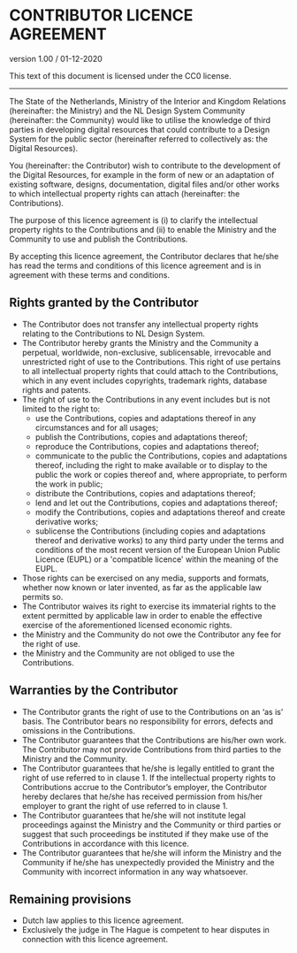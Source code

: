 # CONTRIBUTOR LICENCE AGREEMENT

version 1.00 / 01-12-2020

This text of this document is licensed under the CC0 license.

---

The State of the Netherlands, Ministry of the Interior and Kingdom Relations (hereinafter: the Ministry) and the NL Design System Community (hereinafter: the Community) would like to utilise the knowledge of third parties in developing digital resources that could contribute to a Design System for the public sector (hereinafter referred to collectively as: the Digital Resources).

You (hereinafter: the Contributor) wish to contribute to the development of the Digital Resources, for example in the form of new or an adaptation of existing software, designs, documentation, digital files and/or other works to which intellectual property rights can attach (hereinafter: the Contributions).

The purpose of this licence agreement is (i) to clarify the intellectual property rights to the Contributions and (ii) to enable the Ministry and the Community to use and publish the Contributions.

By accepting this licence agreement, the Contributor declares that he/she has read the terms and conditions of this licence agreement and is in agreement with these terms and conditions.

## Rights granted by the Contributor

- The Contributor does not transfer any intellectual property rights relating to the Contributions to NL Design System.
- The Contributor hereby grants the Ministry and the Community a perpetual, worldwide, non-exclusive, sublicensable, irrevocable and unrestricted right of use to the Contributions. This right of use pertains to all intellectual property rights that could attach to the Contributions, which in any event includes copyrights, trademark rights, database rights and patents.
- The right of use to the Contributions in any event includes but is not limited to the right to:
  - use the Contributions, copies and adaptations thereof in any circumstances and for all usages;
  - publish the Contributions, copies and adaptations thereof;
  - reproduce the Contributions, copies and adaptations thereof;
  - communicate to the public the Contributions, copies and adaptations thereof, including the right to make available or to display to the public the work or copies thereof and, where appropriate, to perform the work in public;
  - distribute the Contributions, copies and adaptations thereof;
  - lend and let out the Contributions, copies and adaptations thereof;
  - modify the Contributions, copies and adaptations thereof and create derivative works;
  - sublicense the Contributions (including copies and adaptations thereof and derivative works) to any third party under the terms and conditions of the most recent version of the European Union Public Licence (EUPL) or a 'compatible licence' within the meaning of the EUPL.
- Those rights can be exercised on any media, supports and formats, whether now known or later invented, as far as the applicable law permits so.
- The Contributor waives its right to exercise its immaterial rights to the extent permitted by applicable law in order to enable the effective exercise of the aforementioned licensed economic rights.
- the Ministry and the Community do not owe the Contributor any fee for the right of use.
- the Ministry and the Community are not obliged to use the Contributions.

## Warranties by the Contributor

- The Contributor grants the right of use to the Contributions on an ‘as is’ basis. The Contributor bears no responsibility for errors, defects and omissions in the Contributions.
- The Contributor guarantees that the Contributions are his/her own work. The Contributor may not provide Contributions from third parties to the Ministry and the Community.
- The Contributor guarantees that he/she is legally entitled to grant the right of use referred to in clause 1. If the intellectual property rights to Contributions accrue to the Contributor’s employer, the Contributor hereby declares that he/she has received permission from his/her employer to grant the right of use referred to in clause 1.
- The Contributor guarantees that he/she will not institute legal proceedings against the Ministry and the Community or third parties or suggest that such proceedings be instituted if they make use of the Contributions in accordance with this licence.
- The Contributor guarantees that he/she will inform the Ministry and the Community if he/she has unexpectedly provided the Ministry and the Community with incorrect information in any way whatsoever.

## Remaining provisions

- Dutch law applies to this licence agreement.
- Exclusively the judge in The Hague is competent to hear disputes in connection with this licence agreement.
